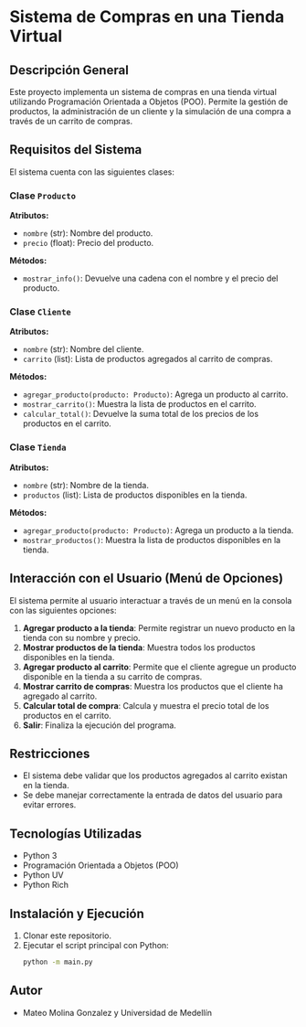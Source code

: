 # Sistema de Compras en una Tienda Virtual

## Descripción General
Este proyecto implementa un sistema de compras en una tienda virtual utilizando Programación Orientada a Objetos (POO). Permite la gestión de productos, la administración de un cliente y la simulación de una compra a través de un carrito de compras.

## Requisitos del Sistema
El sistema cuenta con las siguientes clases:

### Clase `Producto`
**Atributos:**
- `nombre` (str): Nombre del producto.
- `precio` (float): Precio del producto.

**Métodos:**
- `mostrar_info()`: Devuelve una cadena con el nombre y el precio del producto.

### Clase `Cliente`
**Atributos:**
- `nombre` (str): Nombre del cliente.
- `carrito` (list): Lista de productos agregados al carrito de compras.

**Métodos:**
- `agregar_producto(producto: Producto)`: Agrega un producto al carrito.
- `mostrar_carrito()`: Muestra la lista de productos en el carrito.
- `calcular_total()`: Devuelve la suma total de los precios de los productos en el carrito.

### Clase `Tienda`
**Atributos:**
- `nombre` (str): Nombre de la tienda.
- `productos` (list): Lista de productos disponibles en la tienda.

**Métodos:**
- `agregar_producto(producto: Producto)`: Agrega un producto a la tienda.
- `mostrar_productos()`: Muestra la lista de productos disponibles en la tienda.

## Interacción con el Usuario (Menú de Opciones)
El sistema permite al usuario interactuar a través de un menú en la consola con las siguientes opciones:

1. **Agregar producto a la tienda**: Permite registrar un nuevo producto en la tienda con su nombre y precio.
2. **Mostrar productos de la tienda**: Muestra todos los productos disponibles en la tienda.
3. **Agregar producto al carrito**: Permite que el cliente agregue un producto disponible en la tienda a su carrito de compras.
4. **Mostrar carrito de compras**: Muestra los productos que el cliente ha agregado al carrito.
5. **Calcular total de compra**: Calcula y muestra el precio total de los productos en el carrito.
6. **Salir**: Finaliza la ejecución del programa.

## Restricciones
- El sistema debe validar que los productos agregados al carrito existan en la tienda.
- Se debe manejar correctamente la entrada de datos del usuario para evitar errores.

## Tecnologías Utilizadas
- Python 3
- Programación Orientada a Objetos (POO)
- Python UV
- Python Rich

## Instalación y Ejecución
1. Clonar este repositorio.
2. Ejecutar el script principal con Python:
   ```sh
   python -m main.py
   ```

## Autor
- Mateo Molina Gonzalez y Universidad de Medellín
